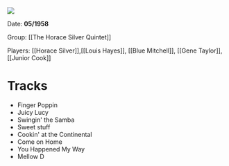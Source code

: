 
<img src="https://upload.wikimedia.org/wikipedia/en/thumb/5/58/Finger_Poppin%27.jpg/220px-Finger_Poppin%27.jpg">

Date: **05/1958**

Group: [[The Horace Silver Quintet]]

Players: [[Horace Silver]],[[Louis Hayes]], [[Blue Mitchell]], [[Gene Taylor]], [[Junior Cook]]

# Tracks

- Finger Poppin
- Juicy Lucy
- Swingin' the Samba
- Sweet stuff
- Cookin' at the Continental
- Come on Home
- You Happened My Way
- Mellow D